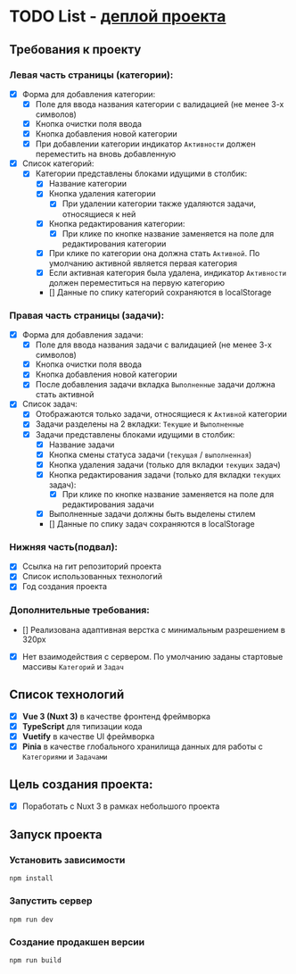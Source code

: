# TODO List - [деплой проекта](https://jelbydev.github.io/TODO/#/)

## Требования к проекту

### Левая часть страницы (категории):

- [x] Форма для добавления категории:
  - [x] Поле для ввода названия категории с валидацией (не менее 3-х символов)
  - [x] Кнопка очистки поля ввода
  - [x] Кнопка добавления новой категории
  - [x] При добавлении категории индикатор `Активности` должен переместить на вновь добавленную
- [x] Список категорий:
  - [x] Категории представлены блоками идущими в столбик:
    - [x] Название категории
    - [x] Кнопка удаления категории
      - [x] При удалении категории также удаляются задачи, относящиеся к ней
    - [x] Кнопка редактирования категории:
      - [x] При клике по кнопке название заменяется на поле для редактирования категории
    - [x] При клике по категории она должна стать `Активной`. По умолчанию активной является первая категория
    - [x] Если активная категория была удалена, индикатор `Активности` должен переместиться на первую категорию
    - [] Данные по спику категорий сохраняются в localStorage

### Правая часть страницы (задачи):

- [x] Форма для добавления задачи:
  - [x] Поле для ввода названия задачи с валидацией (не менее 3-х символов)
  - [x] Кнопка очистки поля ввода
  - [x] Кнопка добавления новой категории
  - [x] После добавления задачи вкладка `Выполненные` задачи должна стать активной
- [x] Список задач:
  - [x] Отображаются только задачи, относящиеся к `Активной` категории
  - [x] Задачи разделены на 2 вкладки: `Текущие` и `Выполненные`
  - [x] Задачи представлены блоками идущими в столбик:
    - [x] Название задачи
    - [x] Кнопка смены статуса задачи (`текущая` / `выполненная`)
    - [x] Кнопка удаления задачи (только для вкладки `текущих` задач)
    - [x] Кнопка редактирования задачи (только для вкладки `текущих` задач):
      - [x] При клике по кнопке название заменяется на поле для редактирования задачи
    - [x] Выполненные задачи должны быть выделены стилем
    - [] Данные по спику задач сохраняются в localStorage

### Нижняя часть(подвал):

- [x] Ссылка на гит репозиторий проекта
- [x] Список использованных технологий
- [x] Год создания проекта

### Дополнительные требования:

- [] Реализована адаптивная верстка с минимальным разрешением в 320px
- [x] Нет взаимодействия с сервером. По умолчанию заданы стартовые массивы `Категорий` и `Задач`

## Список технологий

- [x] **Vue 3 (Nuxt 3)** в качестве фронтенд фреймворка
- [x] **TypeScript** для типизации кода
- [x] **Vuetify** в качестве UI фреймворка
- [x] **Pinia** в качестве глобального хранилища данных для работы с `Категориями` и `Задачами`

## Цель создания проекта:

- [x] Поработать с Nuxt 3 в рамках небольшого проекта

## Запуск проекта

### Установить зависимости

```
npm install
```

### Запустить сервер

```
npm run dev
```

### Создание продакшен версии

```
npm run build
```
